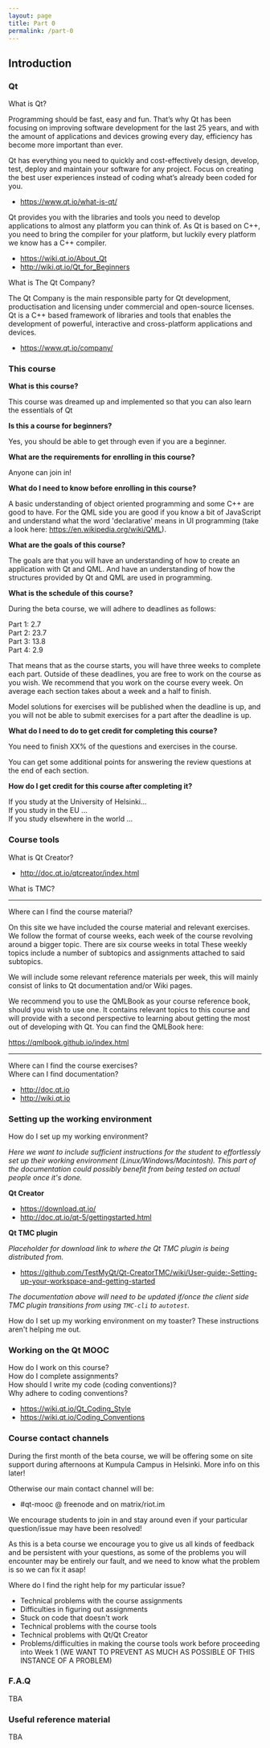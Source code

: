 ```yaml
---
layout: page
title: Part 0
permalink: /part-0
---
```

## Introduction

### Qt

What is Qt?  

Programming should be fast, easy and fun. That’s why Qt has been focusing on improving software development for the last 25 years, and with the amount of applications and devices growing every day, efficiency has become more important than ever.

Qt has everything you need to quickly and cost-effectively design, develop, test, deploy and maintain your software for any project. Focus on creating the best user experiences instead of coding what’s already been coded for you.

* https://www.qt.io/what-is-qt/

Qt provides you with the libraries and tools you need to develop applications to almost any platform you can think of. As Qt is based on C++, you need to bring the compiler for your platform, but luckily every platform we know has a C++ compiler.

* https://wiki.qt.io/About_Qt
* http://wiki.qt.io/Qt_for_Beginners

What is The Qt Company?  

The Qt Company is the main responsible party for Qt development, productisation and licensing under commercial and open-source licenses. Qt is a C++ based framework of libraries and tools that enables the development of powerful, interactive and cross-platform applications and devices.

* https://www.qt.io/company/

### This course

**What is this course?**

This course was dreamed up and implemented so that you can also learn the essentials of Qt

**Is this a course for beginners?**

Yes, you should be able to get through even if you are a beginner.

**What are the requirements for enrolling in this course?**

Anyone can join in!


**What do I need to know before enrolling in this course?**

A basic understanding of object oriented programming and some C++ are good to have.
For the QML side you are good if you know a bit of JavaScript and understand what the word 'declarative' means in UI programming (take a look here: https://en.wikipedia.org/wiki/QML).

**What are the goals of this course?**

The goals are that you will have an understanding of how to create an application with Qt and QML. And have an understanding of how the structures provided by Qt and QML are used in programming.

**What is the schedule of this course?**

During the beta course, we will adhere to deadlines as follows:  

Part 1: 2.7  
Part 2: 23.7  
Part 3: 13.8  
Part 4: 2.9  

That means that as the course starts, you will have three weeks to complete each part. Outside of these deadlines, you
are free to work on the course as you wish. We recommend that you work on the course every week.
On average each section takes about a week and a half to finish.  

Model solutions for exercises will be published when the deadline is up, and you will not be able to submit exercises for a part after the deadline is up.

**What do I need to do to get credit for completing this course?**

You need to finish XX% of the questions and exercises in the course.

You can get some additional points for answering the review questions at the end of each section.

**How do I get credit for this course after completing it?**

If you study at the University of Helsinki...  
If you study in the EU ...  
If you study elsewhere in the world ...  

### Course tools

What is Qt Creator?  

* http://doc.qt.io/qtcreator/index.html

What is TMC?  



***

Where can I find the course material?  

On this site we have included the course material and relevant exercises. We follow the format of course weeks, each week of the course revolving around a bigger topic. There are six course weeks in total These weekly topics include a number of subtopics and assignments attached to said subtopics.

We will include some relevant reference materials per week, this will mainly consist of links to Qt documentation and/or Wiki pages.

We recommend you to use the QMLBook as your course reference book, should you wish to use one. It contains relevant topics to this course and will provide with a second perspective to learning about getting the most out of developing with Qt. You can find the QMLBook here:

https://qmlbook.github.io/index.html  


***


Where can I find the course exercises?  
Where can I find documentation?  

* http://doc.qt.io
* http://wiki.qt.io


### Setting up the working environment

How do I set up my working environment?

_Here we want to include sufficient instructions for the student to effortlessly set up their working environment (Linux/Windows/Macintosh). This part of the documentation could possibly benefit from being tested on actual people once it's done._

**Qt Creator**

* https://download.qt.io/
* http://doc.qt.io/qt-5/gettingstarted.html

**Qt TMC plugin**

_Placeholder for download link to where the Qt TMC plugin is being distributed from._

* https://github.com/TestMyQt/Qt-CreatorTMC/wiki/User-guide:-Setting-up-your-workspace-and-getting-started

_The documentation above will need to be updated if/once the client side TMC plugin transitions from using `TMC-cli` to `autotest`._

How do I set up my working environment on my toaster? These instructions aren't helping me out.  

### Working on the Qt MOOC

How do I work on this course?  
How do I complete assignments?  
How should I write my code (coding conventions)?  
Why adhere to coding conventions?

* https://wiki.qt.io/Qt_Coding_Style
* https://wiki.qt.io/Coding_Conventions

### Course contact channels

During the first month of the beta course, we will be offering some on site support during afternoons at Kumpula Campus in Helsinki.
More info on this later!

Otherwise our main contact channel will be:

* #qt-mooc @ freenode and on matrix/riot.im

We encourage students to join in and stay around even if your particular question/issue may have been resolved!  

As this is a beta course we encourage you to give us all kinds of feedback and be persistent with your questions, 
as some of the problems you will encounter may be entirely our fault, and we need to know what the problem is so we can 
fix it asap!

Where do I find the right help for my particular issue?

* Technical problems with the course assignments
* Difficulties in figuring out assignments
* Stuck on code that doesn't work
* Technical problems with the course tools
* Technical problems with Qt/Qt Creator
* Problems/difficulties in making the course tools work before proceeding into Week 1 (WE WANT TO PREVENT AS MUCH AS POSSIBLE OF THIS INSTANCE OF A PROBLEM)


### F.A.Q

TBA

### Useful reference material

TBA
